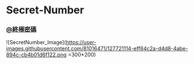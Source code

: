 # Secret-Number
### [@終極密碼](https://qew4476.github.io/Secret-Number/)
![SecretNumber_Image](https://user-images.githubusercontent.com/81016471/127721114-eff84c2a-d4d8-4abe-894c-cb4b01d6f122.png =300*200)

